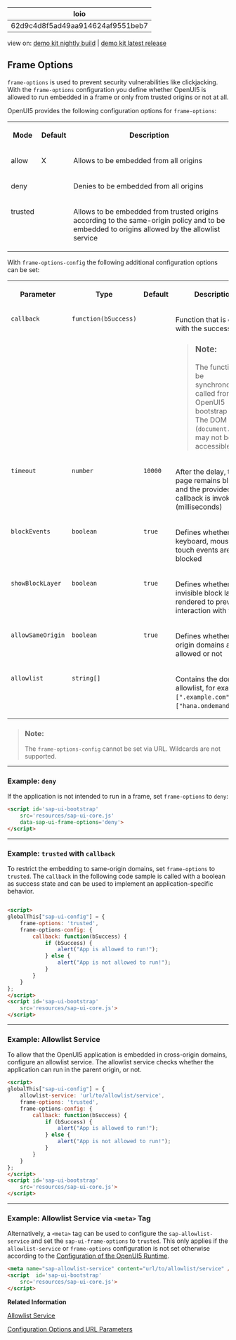 <!-- loio62d9c4d8f5ad49aa914624af9551beb7 -->

| loio |
| -----|
| 62d9c4d8f5ad49aa914624af9551beb7 |

<div id="loio">

view on: [demo kit nightly build](https://sdk.openui5.org/nightly/#/topic/62d9c4d8f5ad49aa914624af9551beb7) | [demo kit latest release](https://sdk.openui5.org/topic/62d9c4d8f5ad49aa914624af9551beb7)</div>

## Frame Options

`frame-options` is used to prevent security vulnerabilities like clickjacking. With the `frame-options` configuration you define whether OpenUI5 is allowed to run embedded in a frame or only from trusted origins or not at all.

OpenUI5 provides the following configuration options for `frame-options`:


<table>
<tr>
<th valign="top">

Mode

</th>
<th valign="top">

Default

</th>
<th valign="top">

Description

</th>
</tr>
<tr>
<td valign="top">

allow

</td>
<td valign="top">

X

</td>
<td valign="top">

Allows to be embedded from all origins

</td>
</tr>
<tr>
<td valign="top">

deny

</td>
<td valign="top">



</td>
<td valign="top">

Denies to be embedded from all origins

</td>
</tr>
<tr>
<td valign="top">

trusted

</td>
<td valign="top">



</td>
<td valign="top">

Allows to be embedded from trusted origins according to the same-origin policy and to be embedded to origins allowed by the allowlist service

</td>
</tr>
</table>

With `frame-options-config` the following additional configuration options can be set:


<table>
<tr>
<th valign="top">

Parameter

</th>
<th valign="top">

Type

</th>
<th valign="top">

Default

</th>
<th valign="top">

Description

</th>
</tr>
<tr>
<td valign="top">

`callback` 

</td>
<td valign="top">

`function(bSuccess)` 

</td>
<td valign="top">



</td>
<td valign="top">

Function that is called with the success state

> ### Note:  
> The function can be synchronously called from the OpenUI5 bootstrap script. The DOM \(`document.body`\) may not be accessible.



</td>
</tr>
<tr>
<td valign="top">

`timeout` 

</td>
<td valign="top">

`number` 

</td>
<td valign="top">

`10000` 

</td>
<td valign="top">

After the delay, the page remains blocked and the provided callback is invoked \(milliseconds\)

</td>
</tr>
<tr>
<td valign="top">

`blockEvents` 

</td>
<td valign="top">

`boolean` 

</td>
<td valign="top">

`true` 

</td>
<td valign="top">

Defines whether keyboard, mouse and touch events are blocked

</td>
</tr>
<tr>
<td valign="top">

`showBlockLayer` 

</td>
<td valign="top">

`boolean` 

</td>
<td valign="top">

`true` 

</td>
<td valign="top">

Defines whether an invisible block layer is rendered to prevent interaction with the UI

</td>
</tr>
<tr>
<td valign="top">

`allowSameOrigin` 

</td>
<td valign="top">

`boolean` 

</td>
<td valign="top">

`true` 

</td>
<td valign="top">

Defines whether same origin domains are allowed or not

</td>
</tr>
<tr>
<td valign="top">

`allowlist` 

</td>
<td valign="top">

`string[]` 

</td>
<td valign="top">



</td>
<td valign="top">

Contains the domain allowlist, for example `[".example.com"]`, `["hana.ondemand.com"]`.

</td>
</tr>
</table>

> ### Note:  
> The `frame-options-config` cannot be set via URL. Wildcards are not supported.

***

### Example: `deny`

If the application is not intended to run in a frame, set `frame-options` to `deny`:

```html
<script id='sap-ui-bootstrap'
    src='resources/sap-ui-core.js'
    data-sap-ui-frame-options='deny'>
</script>
```

***

### Example: `trusted` with `callback` 

To restrict the embedding to same-origin domains, set `frame-options` to `trusted`. The `callback` in the following code sample is called with a boolean as success state and can be used to implement an application-specific behavior.

```html

<script>
globalThis["sap-ui-config"] = {
    frame-options: 'trusted',
    frame-options-config: {
        callback: function(bSuccess) {
            if (bSuccess) {
                alert("App is allowed to run!");
            } else {
                alert("App is not allowed to run!");
            }
        }
    }
};
</script>
<script id='sap-ui-bootstrap'
    src='resources/sap-ui-core.js'>
</script>
```

***

### Example: Allowlist Service

To allow that the OpenUI5 application is embedded in cross-origin domains, configure an allowlist service. The allowlist service checks whether the application can run in the parent origin, or not.

```html
<script>
globalThis["sap-ui-config"] = {
    allowlist-service: 'url/to/allowlist/service',
    frame-options: 'trusted',
    frame-options-config: {
        callback: function(bSuccess) {
            if (bSuccess) {
                alert("App is allowed to run!");
            } else {
                alert("App is not allowed to run!");
            }
        }
    }
};
</script>
<script id='sap-ui-bootstrap'
    src='resources/sap-ui-core.js'>
</script>
```

***

### Example: Allowlist Service via `<meta>` Tag

Alternatively, a `<meta>` tag can be used to configure the `sap-allowlist-service` and set the `sap-ui-frame-options` to `trusted`. This only applies if the `allowlist-service` or `frame-options` configuration is not set otherwise according to the [Configuration of the OpenUI5 Runtime](Configuration_of_the_OpenUI5_Runtime_91f08de.md).

```html
<meta name="sap-allowlist-service" content="url/to/allowlist/service" />
<script  id='sap-ui-bootstrap'
    src='resources/sap-ui-core.js'>
</script>
```

**Related Information**  


[Allowlist Service](Allowlist_Service_d04a6d4.md "SAPUI5 supports the configuration of a central allowlist service.")

[Configuration Options and URL Parameters](Configuration_Options_and_URL_Parameters_91f2d03.md "The following tables show available configuration options.")

